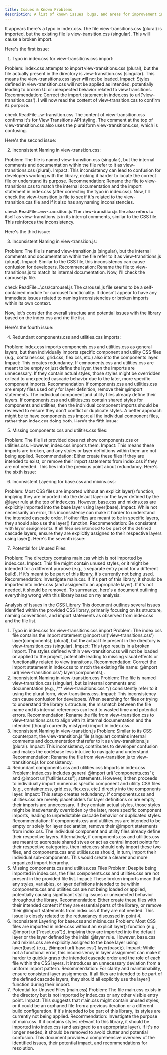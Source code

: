 ```yaml
---
title: Issues & Known Problems
description: A list of known issues, bugs, and areas for improvement in the CSS Tags library.
---
```


It appears there's a typo in index.css. The file view-transitions.css (plural) is imported, but the existing file is view-transition.css (singular). This will cause a broken import.

Here's the first issue:

1. Typo in index.css for view-transitions.css import:

Problem: index.css attempts to import view-transitions.css (plural), but the file actually present in the directory is view-transition.css (singular). This means the view-transitions.css layer will not be loaded.
Impact: Styles defined in view-transition.css will not be applied as intended, potentially leading to broken UI or unexpected behavior related to view transitions.
Recommendation: Correct the import statement in index.css to url('view-transition.css').
I will now read the content of view-transition.css to confirm its purpose.

check
ReadFile...w-transition.css
The content of view-transition.css confirms it's for View Transitions API styling. The comment at the top of view-transition.css also uses the plural form view-transitions.css, which is confusing.

Here's the second issue:

2. Inconsistent Naming in view-transition.css:

Problem: The file is named view-transition.css (singular), but the internal comments and documentation within the file refer to it as view-transitions.css (plural).
Impact: This inconsistency can lead to confusion for developers working with the library, making it harder to locate the correct file or understand its purpose.
Recommendation: Rename the file to view-transitions.css to match the internal documentation and the import statement in index.css (after correcting the typo in index.css).
Now, I'll check the view-transition.js file to see if it's related to the view-transition.css file and if it also has any naming inconsistencies.

check
ReadFile...ew-transition.js
The view-transition.js file also refers to itself as view-transitions.js in its internal comments, similar to the CSS file. This reinforces the inconsistency.

Here's the third issue:

3. Inconsistent Naming in view-transition.js:

Problem: The file is named view-transition.js (singular), but the internal comments and documentation within the file refer to it as view-transitions.js (plural).
Impact: Similar to the CSS file, this inconsistency can cause confusion for developers.
Recommendation: Rename the file to view-transitions.js to match its internal documentation.
Now, I'll check the carousel.js file.

check
ReadFile...\css\carousel.js
The carousel.js file seems to be a self-contained module for carousel functionality. It doesn't appear to have any immediate issues related to naming inconsistencies or broken imports within its own context.

Now, let's consider the overall structure and potential issues with the library based on the index.css and the file list.

Here's the fourth issue:

4. Redundant components.css and utilities.css imports:

Problem: index.css imports components.css and utilities.css as general layers, but then individually imports specific component and utility CSS files (e.g., container.css, grid.css, flex.css, etc.) also into the components layer.
Impact: This creates redundancy. If components.css and utilities.css are meant to be empty or just define the layer, then the imports are unnecessary. If they contain actual styles, those styles might be overridden or lead to unexpected cascade behavior due to the later, more specific component imports.
Recommendation:
If components.css and utilities.css are empty files used only for layer definition, remove their @import statements. The individual component and utility files already define their layers.
If components.css and utilities.css contain shared styles for components and utilities, then the individual component imports should be reviewed to ensure they don't conflict or duplicate styles. A better approach might be to have components.css import all the individual component files, rather than index.css doing both.
Here's the fifth issue:

5. Missing components.css and utilities.css files:

Problem: The file list provided does not show components.css or utilities.css. However, index.css imports them.
Impact: This means these imports are broken, and any styles or layer definitions within them are not being applied.
Recommendation: Either create these files if they are intended to exist, or remove their import statements from index.css if they are not needed. This ties into the previous point about redundancy.
Here's the sixth issue:

6. Inconsistent Layering for base.css and mixins.css:

Problem: Most CSS files are imported without an explicit layer() function, implying they are imported into the default layer or the layer defined by the @layer rule at the top of index.css. However, base.css and mixins.css are explicitly imported into the base layer using layer(base).
Impact: While not necessarily an error, this inconsistency can make it harder to understand the intended cascade order. If other files are meant to be in specific layers, they should also use the layer() function.
Recommendation: Be consistent with layer assignments. If all files are intended to be part of the defined cascade layers, ensure they are explicitly assigned to their respective layers using layer().
Here's the seventh issue:

7. Potential for Unused Files:

Problem: The directory contains main.css which is not imported by index.css.
Impact: This file might contain unused styles, or it might be intended for a different purpose (e.g., a separate entry point for a different build). If it's meant to be part of this library, it's currently not being used.
Recommendation: Investigate main.css. If it's part of this library, it should be imported into index.css (and assigned to an appropriate layer). If it's not needed, it should be removed.
To summarize, here's a document outlining everything wrong with this library based on my analysis:

Analysis of Issues in the CSS Library
This document outlines several issues identified within the provided CSS library, primarily focusing on its structure, naming conventions, and import statements as observed from index.css and the file list.

1. Typo in index.css for view-transitions.css import
Problem: The index.css file contains the import statement @import url('view-transitions.css') layer(components); (plural), but the actual file present in the directory is view-transition.css (singular).
Impact: This typo results in a broken import. The styles defined within view-transition.css will not be loaded or applied to the project, potentially leading to missing visual effects or functionality related to view transitions.
Recommendation: Correct the import statement in index.css to match the existing file name: @import url('view-transition.css') layer(components);.
2. Inconsistent Naming in view-transition.css
Problem: The file is named view-transition.css (singular), but its internal comments and documentation (e.g., /** view-transitions.css */) consistently refer to it using the plural form, view-transitions.css.
Impact: This inconsistency can cause confusion for developers. When searching for files or trying to understand the library's structure, the mismatch between the file name and its internal references can lead to wasted time and potential errors.
Recommendation: Rename the file from view-transition.css to view-transitions.css to align with its internal documentation and the intended (though currently mistyped) import in index.css.
3. Inconsistent Naming in view-transition.js
Problem: Similar to its CSS counterpart, the view-transition.js file (singular) contains internal comments and documentation that refer to it as view-transitions.js (plural).
Impact: This inconsistency contributes to developer confusion and makes the codebase less intuitive to navigate and understand.
Recommendation: Rename the file from view-transition.js to view-transitions.js for consistency.
4. Redundant components.css and utilities.css Imports in index.css
Problem: index.css includes general @import url("components.css"); and @import url("utilities.css"); statements. However, it then proceeds to individually import numerous specific component and utility CSS files (e.g., container.css, grid.css, flex.css, etc.) directly into the components layer.
Impact: This setup creates redundancy. If components.css and utilities.css are merely placeholders for layer definitions or are empty, their imports are unnecessary. If they contain actual styles, those styles might be inadvertently overridden by the later, more specific component imports, leading to unpredictable cascade behavior or duplicated styles.
Recommendation:
If components.css and utilities.css are intended to be empty or solely for layer declaration, remove their @import statements from index.css. The individual component and utility files already define their respective layers.
Alternatively, if components.css and utilities.css are meant to aggregate shared styles or act as central import points for their respective categories, then index.css should only import these two files, and components.css and utilities.css should, in turn, import their individual sub-components. This would create a clearer and more organized import hierarchy.
5. Missing components.css and utilities.css Files
Problem: Despite being imported in index.css, the files components.css and utilities.css are not present in the provided file list.
Impact: These broken imports mean that any styles, variables, or layer definitions intended to be within components.css and utilities.css are not being loaded or applied, potentially causing significant styling issues or unexpected behavior throughout the library.
Recommendation: Either create these files with their intended content if they are essential parts of the library, or remove their @import statements from index.css if they are not needed. This issue is closely related to the redundancy discussed in point 4.
6. Inconsistent Layering for base.css and mixins.css
Problem: Most CSS files are imported in index.css without an explicit layer() function (e.g., @import url("reset.css");), implying they are imported into the default layer or the layer defined by the initial @layer rule. However, base.css and mixins.css are explicitly assigned to the base layer using layer(base) (e.g., @import url('base.css') layer(base);).
Impact: While not a functional error, this inconsistency in layer assignment can make it harder to quickly grasp the intended cascade order and the role of each file within the CSS layers. It introduces an unnecessary deviation from a uniform import pattern.
Recommendation: For clarity and maintainability, ensure consistent layer assignments. If all files are intended to be part of the defined cascade layers, they should all explicitly use the layer() function during their import.
7. Potential for Unused Files (main.css)
Problem: The file main.css exists in the directory but is not imported by index.css or any other visible entry point.
Impact: This suggests that main.css might contain unused styles, or it could be an orphaned file from a previous iteration or a different build configuration. If it's intended to be part of this library, its styles are currently not being applied.
Recommendation: Investigate the purpose of main.css. If it contains styles relevant to this library, it should be imported into index.css (and assigned to an appropriate layer). If it's no longer needed, it should be removed to avoid clutter and potential confusion.
This document provides a comprehensive overview of the identified issues, their potential impact, and recommendations for resolution.